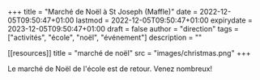 +++
title       = "Marché de Noël à St Joseph (Maffle)"
date        = 2022-12-05T09:50:47+01:00
lastmod     = 2022-12-05T09:50:47+01:00
expirydate  = 2023-12-05T09:50:47+01:00
draft       = false
author      = "direction"
tags        = ["activités", "école", "noël", "événement"]
description = ""

[[resources]]
title = "marché de noël"
src = "images/christmas.png"
+++

Le marché de Noël de l'école est de retour. Venez nombreux!
